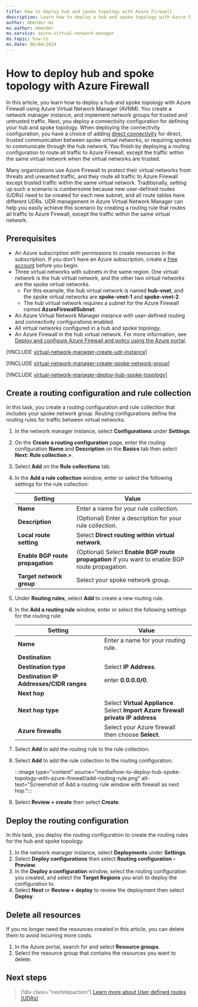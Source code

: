 ```yaml
---
title: How to deploy hub and spoke topology with Azure Firewall
description: Learn how to deploy a hub and spoke topology with Azure Firewall using Virtual Network Manager.
author: mbender-ms
ms.author: mbender
ms.service: azure-virtual-network-manager
ms.topic: how-to
ms.date: 06/04/2024
---
```


# How to deploy hub and spoke topology with Azure Firewall

In this article, you learn how to deploy a hub and spoke topology with Azure Firewall using Azure Virtual Network Manager (AVNM). You create a network manager instance, and implement network groups for trusted and untrusted traffic. Next, you deploy a connectivity configuration for defining your hub and spoke topology. When deploying the connectivity configuration, you have a choice of adding [direct connectivity](concept-connectivity-configuration.md#direct-connectivity) for direct, trusted communication between spoke virtual networks, or requiring spokes to communicate through the hub network.  You finish by deploying a routing configuration to route all traffic to Azure Firewall, except the traffic within the same virtual network when the virtual networks are trusted.

Many organizations use Azure Firewall to protect their virtual networks from threats and unwanted traffic, and they route all traffic to Azure Firewall except trusted traffic within the same virtual network. Traditionally, setting up such a scenario is cumbersome because new user-defined routes (UDRs) need to be created for each new subnet, and all route tables have different UDRs. UDR management in Azure Virtual Network Manager can help you easily achieve this scenario by creating a routing rule that routes all traffic to Azure Firewall, except the traffic within the same virtual network.

## Prerequisites

- An Azure subscription with permissions to create resources in the subscription. If you don't have an Azure subscription, create a [free account](https://azure.microsoft.com/free/) before you begin.
- Three virtual networks with subnets in the same region. One virtual network is the hub virtual network, and the other two virtual networks are the spoke virtual networks. 
  - For this example, the hub virtual network is named **hub-vnet**, and the spoke virtual networks are **spoke-vnet-1** and **spoke-vnet-2**.
  - The hub virtual network requires a subnet for the Azure Firewall named **AzureFirewallSubnet**.
- An Azure Virtual Network Manager instance with user-defined routing and connectivity configurations enabled. 
- All virtual networks configured in a hub and spoke topology. 
- An Azure Firewall in the hub virtual network. For more information, see [Deploy and configure Azure Firewall and policy using the Azure portal](../firewall/tutorial-firewall-deploy-portal-policy.md).

[!INCLUDE [virtual-network-manager-create-udr-instance](../../includes/virtual-network-manager-create-udr-instance.md)]

[!INCLUDE [virtual-network-manager-create-spoke-network-group](../../includes/virtual-network-manager-create-spoke-network-group.md)]

[!INCLUDE [virtual-network-manager-deploy-hub-spoke-topology](../../includes/virtual-network-manager-deploy-hub-spoke-topology.md)]

## Create a routing configuration and rule collection

In this task, you create a routing configuration and rule collection that includes your spoke network group. Routing configurations define the routing rules for traffic between virtual networks.

1. In the network manager instance, select **Configurations** under **Settings**.
2. On the **Create a routing configuration** page, enter the routing configuration **Name** and **Description** on the **Basics** tab then select **Next: Rule collection >**.
3. Select **Add** on the **Rule collections** tab.
4. In the **Add a rule collection** window, enter or select the following settings for the rule collection:

    | **Setting** | **Value** |
    |---|---|
    | **Name** | Enter a name for your rule collection. |
    | **Description** | (Optional) Enter a description for your rule collection. |
    | **Local route setting** | Select **Direct routing within virtual network**. |
    | **Enable BGP route propagation** | (Optional) Select **Enable BGP route propagation** if you want to enable BGP route propagation. |
    | **Target network group** | Select your spoke network group. |

1. Under **Routing rules**, select **Add** to create a new routing rule.
2. In the **Add a routing rule** window, enter or select the following settings for the routing rule:

    | **Setting** | **Value** |
    |---|---|
    | **Name** | Enter a name for your routing rule. |
    | **Destination** |  |
    | **Destination type** | Select **IP Address**. |
    | **Destination IP Addresses/CIDR ranges** | enter **0.0.0.0/0**. |
    | **Next hop** |  |
    | **Next hop type** | Select **Virtual Appliance**.</br> Select **Import Azure firewall private IP address**|
    | **Azure firewalls** | Select your Azure firewall then choose **Select**. | 

3. Select **Add** to add the routing rule to the rule collection.
4. Select **Add** to add the rule collection to the routing configuration.

    :::image type="content" source="media/how-to-deploy-hub-spoke-topology-with-azure-firewall/add-routing-rule.png" alt-text="Screenshot of Add a routing rule window with firewall as next hop.":::

5. Select **Review + create** then select **Create**.

## Deploy the routing configuration

In this task, you deploy the routing configuration to create the routing rules for the hub and spoke topology.

1. In the network manager instance, select **Deployments** under **Settings**.
2. Select **Deploy configurations** then select **Routing configuration - Preview**.
3. In the **Deploy a configuration** window, select the routing configuration you created, and select the **Target Regions** you wish to deploy the configuration to.
1. Select **Next** or **Review + deploy** to review the deployment then select **Deploy**.

## Delete all resources

If you no longer need the resources created in this article, you can delete them to avoid incurring more costs.

1. In the Azure portal, search for and select **Resource groups**.
2. Select the resource group that contains the resources you want to delete.

## Next steps

> [!div class="nextstepaction"]
> [Learn more about User defined routes (UDRs)](../virtual-network/virtual-networks-udr-overview.md)

